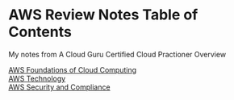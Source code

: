 # AWS Review Notes Table of Contents

My notes from A Cloud Guru Certified Cloud Practioner Overview

[AWS Foundations of Cloud Computing](https://github.com/pslucas0212/AWS-Foundation-of-Cloud-Computing)  
[AWS Technology](https://github.com/pslucas0212/AWS-Technology)   
[AWS Security and Compliance](https://github.com/pslucas0212/AWS-Security-and-Compliance)

